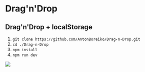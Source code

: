 # Drag'n'Drop 
## Drag'n'Drop + localStorage
1. `git clone https://github.com/AntonBoreiko/Drag-n-Drop.git`
2. `cd ./Drag-n-Drop`
3. `npm install`
4. `npm run dev `
<img src="./src/img/gif.gif">



